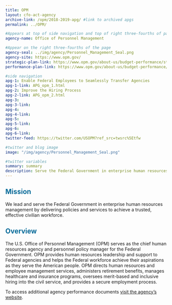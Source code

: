 ```yaml
---
title: OPM
layout: cfo-act-agency
archive-link: /opm/2018-2019-apg/ #link to archived apgs
permalink: ../OPM/

#Appears at top of side navigation and top of right three-fourths of page
agency-name: Office of Personnel Management

#Appear on the right three-fourths of the page
agency-seal: ../img/agency/Personnel_Management_Seal.png
agency-site: https://www.opm.gov/
strategic-plan-link: https://www.opm.gov/about-us/budget-performance/strategic-plans/2018-2022-strategic-plan.pdf
performance-plan-link: https://www.opm.gov/about-us/budget-performance/performance/

#side navigation
apg-1: Enable Federal Employees to Seamlessly Transfer Agencies
apg-1-link: APG_opm_1.html
apg-2: Improve the Hiring Process
apg-2-link: APG_opm_2.html
apg-3:
apg-3-link:
apg-4:
apg-4-link:
apg-5:
apg-5-link:
apg-6:
apg-6-link:
twitter-feed: https://twitter.com/USOPM?ref_src=twsrc%5Etfw

#twitter and blog image
image: "/img/agency/Personnel_Management_Seal.png"

#twitter variables
summary: summary
description: Serve the Federal Government in enterprise human resources management by delivering policies and services to achieve an effective civilian workforce.
---
```


<div class="usa-grid usa-graphic_list-row">
  <div class="usa-width-one-whole usa-media_block agency-page-section">
    <h2 style="color:#046b99;">Mission</h2>
    <p>We lead and serve the Federal Government in enterprise human resources management by delivering policies and services to achieve a trusted, effective civilian workforce.</p>
  </div>
</div>

<div class="usa-grid usa-graphic_list-row">
  <div class="usa-width-one-whole usa-media_block agency-page-section">
    <h2 style="color:#046b99;">Overview</h2>
    <p>The U.S. Office of Personnel Management (OPM) serves as the chief human resources agency and personnel policy manager for the Federal Government. OPM provides human resources leadership and support to Federal agencies and helps the Federal workforce achieve their aspirations as they serve the American people. OPM directs human resources and employee management services, administers retirement benefits, manages healthcare and insurance programs, oversees merit-based and inclusive hiring into the civil service, and provides a secure employment process.</p>
  </div>
</div>

<div class="usa-grid usa-graphic_list-row">
  <div class="usa-width-one-whole usa-media_block">
    <p>To access additional agency performance documents <a href="https://www.opm.gov/about-us/budget-performance/performance/" target="_blank">visit the agency’s website</a>.</p>
  </div>
</div>
